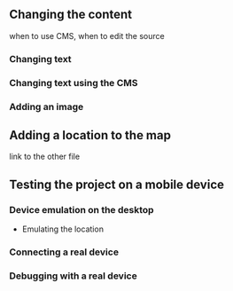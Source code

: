 
## Changing the content
when to use CMS, when to edit the source
### Changing text
### Changing text using the CMS
### Adding an image

## Adding a location to the map
link to the other file

## Testing the project on a mobile device
### Device emulation on the desktop
* Emulating the location
### Connecting a real device
### Debugging with a real device



